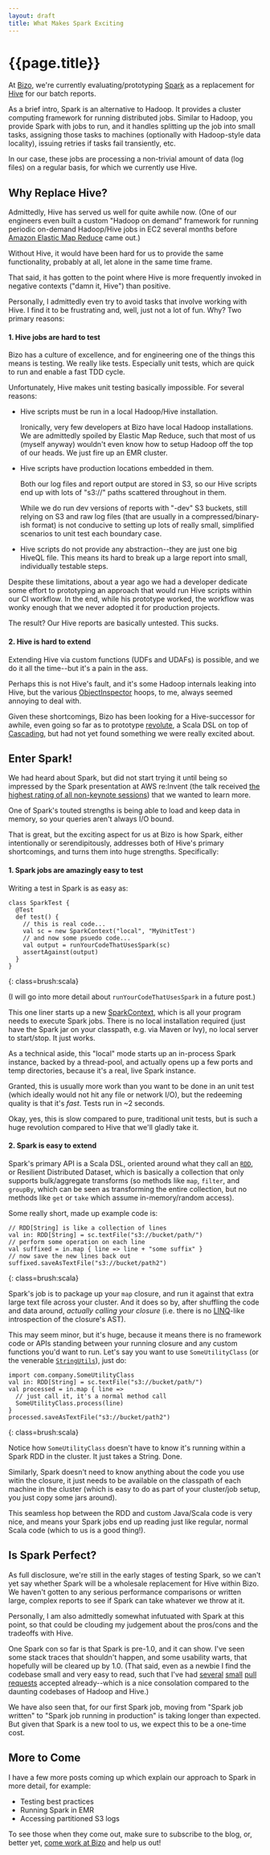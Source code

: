 ```yaml
---
layout: draft
title: What Makes Spark Exciting
---
```


{{page.title}}
==============

At [Bizo](http://www.bizo.com), we're currently evaluating/prototyping [Spark](http://www.spark-project.org) as a replacement for [Hive](http://hive.apache.org/) for our batch reports.

As a brief intro, Spark is an alternative to Hadoop. It provides a cluster computing framework for running distributed jobs. Similar to Hadoop, you provide Spark with jobs to run, and it handles splitting up the job into small tasks, assigning those tasks to machines (optionally with Hadoop-style data locality), issuing retries if tasks fail transiently, etc.

In our case, these jobs are processing a non-trivial amount of data (log files) on a regular basis, for which we currently use Hive.

Why Replace Hive?
-----------------

Admittedly, Hive has served us well for quite awhile now. (One of our engineers even built a custom "Hadoop on demand" framework for running periodic on-demand Hadoop/Hive jobs in EC2 several months before [Amazon Elastic Map Reduce](http://aws.amazon.com/elasticmapreduce/) came out.)

Without Hive, it would have been hard for us to provide the same functionality, probably at all, let alone in the same time frame.

That said, it has gotten to the point where Hive is more frequently invoked in negative contexts ("damn it, Hive") than positive.

Personally, I admittedly even try to avoid tasks that involve working with Hive. I find it to be frustrating and, well, just not a lot of fun. Why? Two primary reasons:

#### 1. Hive jobs are hard to test

Bizo has a culture of excellence, and for engineering one of the things this means is testing. We really like tests. Especially unit tests, which are quick to run and enable a fast TDD cycle.

Unfortunately, Hive makes unit testing basically impossible. For several reasons:

* Hive scripts must be run in a local Hadoop/Hive installation.

  Ironically, very few developers at Bizo have local Hadoop installations. We are admittedly spoiled by Elastic Map Reduce, such that most of us (myself anyway) wouldn't even know how to setup Hadoop off the top of our heads. We just fire up an EMR cluster.

* Hive scripts have production locations embedded in them.

  Both our log files and report output are stored in S3, so our Hive scripts end up with lots of "s3://" paths scattered throughout in them.

  While we do run dev versions of reports with "-dev" S3 buckets, still relying on S3 and raw log files (that are usually in a compressed/binary-ish format) is not conducive to setting up lots of really small, simplified scenarios to unit test each boundary case.

* Hive scripts do not provide any abstraction--they are just one big HiveQL file. This means its hard to break up a large report into small, individually testable steps.

Despite these limitations, about a year ago we had a developer dedicate some effort to prototyping an approach that would run Hive scripts within our CI workflow. In the end, while his prototype worked, the workflow was wonky enough that we never adopted it for production projects.

The result? Our Hive reports are basically untested. This sucks.

#### 2. Hive is hard to extend

Extending Hive via custom functions (UDFs and UDAFs) is possible, and we do it all the time--but it's a pain in the ass.

Perhaps this is not Hive's fault, and it's some Hadoop internals leaking into Hive, but the various [ObjectInspector](http://hive.apache.org/docs/r0.5.0/api/org/apache/hadoop/hive/serde2/objectinspector/ObjectInspector.html) hoops, to me, always seemed annoying to deal with.

Given these shortcomings, Bizo has been looking for a Hive-successor for awhile, even going so far as to prototype [revolute](https://github.com/aboisvert/revolute), a Scala DSL on top of [Cascading](http://www.cascading.org/), but had not yet found something we were really excited about.

Enter Spark!
------------

We had heard about Spark, but did not start trying it until being so impressed by the Spark presentation at AWS re:Invent (the talk received [the highest rating of all non-keynote sessions](https://amplab.cs.berkeley.edu/news/sparkshark-a-big-hit-at-aws-reinvent/)) that we wanted to learn more.

One of Spark's touted strengths is being able to load and keep data in
memory, so your queries aren't always I/O bound.

That is great, but the exciting aspect for us at Bizo is how Spark,
either intentionally or serendipitously, addresses both of Hive's
primary shortcomings, and turns them into huge strengths. Specifically:

#### 1. Spark jobs are amazingly easy to test

Writing a test in Spark is as easy as:

    class SparkTest {
      @Test
      def test() {
        // this is real code...
        val sc = new SparkContext("local", "MyUnitTest')
        // and now some psuedo code...
        val output = runYourCodeThatUsesSpark(sc)
        assertAgainst(output)
      }
    }
{: class=brush:scala}

(I will go into more detail about `runYourCodeThatUsesSpark` in a future post.)

This one liner starts up a new [SparkContext](http://spark-project.org/docs/latest/api/core/index.html#spark.SparkContext), which is all your program needs to execute Spark jobs. There is no local installation required (just have the Spark jar on your classpath, e.g. via Maven or Ivy), no local server to start/stop. It just works.

As a technical aside, this "local" mode starts up an in-process Spark instance, backed by a thread-pool, and actually opens up a few ports and temp directories, because it's a real, live Spark instance.

Granted, this is usually more work than you want to be done in an unit test (which ideally would not hit any file or network I/O), but the redeeming quality is that it's *fast*. Tests run in ~2 seconds.

Okay, yes, this is slow compared to pure, traditional unit tests, but is such a huge revolution compared to Hive that we'll gladly take it.

#### 2. Spark is easy to extend

Spark's primary API is a Scala DSL, oriented around what they call an [`RDD`](http://www.spark-project.org/docs/0.6.0/api/core/#spark.RDD), or Resilient Distributed Dataset, which is basically a collection that only supports bulk/aggregate transforms (so methods like `map`, `filter`, and `groupBy`, which can be seen as transforming the entire collection, but no methods like `get` or `take` which assume in-memory/random access).

Some really short, made up example code is:

    // RDD[String] is like a collection of lines
    val in: RDD[String] = sc.textFile("s3://bucket/path/")
    // perform some operation on each line
    val suffixed = in.map { line => line + "some suffix" }
    // now save the new lines back out
    suffixed.saveAsTextFile("s3://bucket/path2")
{: class=brush:scala}

Spark's job is to package up your `map` closure, and run it against that extra large text file across your cluster. And it does so by, after shuffling the code and data around, *actually calling your closure* (i.e. there is no [LINQ](http://msdn.microsoft.com/en-us/library/vstudio/bb397926.aspx)-like introspection of the closure's AST).

This may seem minor, but it's huge, because it means there is no framework code or APIs standing between your running closure and any custom functions you'd want to run. Let's say you want to use `SomeUtilityClass` (or the venerable [`StringUtils`](http://commons.apache.org/lang/api-2.5/org/apache/commons/lang/StringUtils.html)), just do:

    import com.company.SomeUtilityClass
    val in: RDD[String] = sc.textFile("s3://bucket/path/")
    val processed = in.map { line =>
      // just call it, it's a normal method call
      SomeUtilityClass.process(line) 
    }
    processed.saveAsTextFile("s3://bucket/path2")
{: class=brush:scala}

Notice how `SomeUtilityClass` doesn't have to know it's running within a Spark RDD in the cluster. It just takes a String. Done.

Similarly, Spark doesn't need to know anything about the code you use witin the closure, it just needs to be available on the classpath of each machine in the cluster (which is easy to do as part of your cluster/job setup, you just copy some jars around).

This seamless hop between the RDD and custom Java/Scala code is very nice, and means your Spark jobs end up reading just like regular, normal Scala code (which to us is a good thing!).

Is Spark Perfect?
-----------------

As full disclosure, we're still in the early stages of testing Spark, so we can't yet say whether Spark will be a wholesale replacement for Hive within Bizo. We haven't gotten to any serious performance comparisons or written large, complex reports to see if Spark can take whatever we throw at it.

Personally, I am also admittedly somewhat infutuated with Spark at this point, so that could be clouding my judgement about the pros/cons and the tradeoffs with Hive.

One Spark con so far is that Spark is pre-1.0, and it can show. I've seen some stack traces that shouldn't happen, and some usability warts, that hopefully will be cleared up by 1.0. (That said, even as a newbie I find the codebase small and very easy to read, such that I've had [several](https://github.com/mesos/spark/pull/352) [small](https://github.com/mesos/spark/pull/351) [pull requests](https://github.com/mesos/spark/pull/362) accepted already--which is a nice consolation compared to the daunting codebases of Hadoop and Hive.)

We have also seen that, for our first Spark job, moving from "Spark job written" to "Spark job running in production" is taking longer than expected. But given that Spark is a new tool to us, we expect this to be a one-time cost.

More to Come
------------

I have a few more posts coming up which explain our approach to Spark in more detail, for example:

* Testing best practices
* Running Spark in EMR
* Accessing partitioned S3 logs

To see those when they come out, make sure to subscribe to the blog, or, better yet, [come work at Bizo](http://bizo.theresumator.com/) and help us out!


